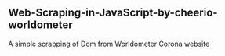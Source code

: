 ## Web-Scraping-in-JavaScript-by-cheerio-worldometer
A simple scrapping of Dom from Worldometer Corona website 
